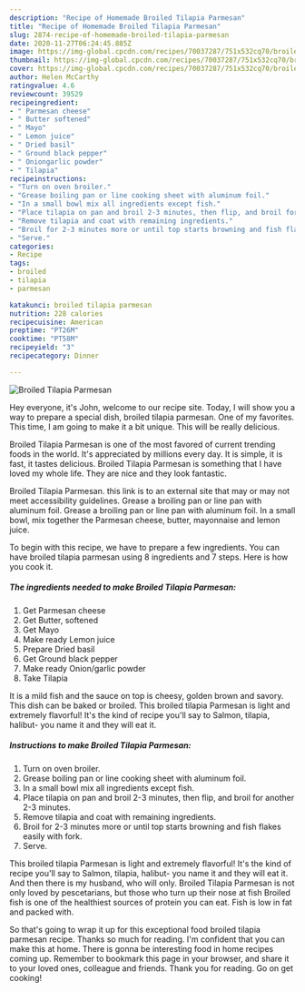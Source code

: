 ```yaml
---
description: "Recipe of Homemade Broiled Tilapia Parmesan"
title: "Recipe of Homemade Broiled Tilapia Parmesan"
slug: 2874-recipe-of-homemade-broiled-tilapia-parmesan
date: 2020-11-27T06:24:45.885Z
image: https://img-global.cpcdn.com/recipes/70037287/751x532cq70/broiled-tilapia-parmesan-recipe-main-photo.jpg
thumbnail: https://img-global.cpcdn.com/recipes/70037287/751x532cq70/broiled-tilapia-parmesan-recipe-main-photo.jpg
cover: https://img-global.cpcdn.com/recipes/70037287/751x532cq70/broiled-tilapia-parmesan-recipe-main-photo.jpg
author: Helen McCarthy
ratingvalue: 4.6
reviewcount: 39529
recipeingredient:
- " Parmesan cheese"
- " Butter softened"
- " Mayo"
- " Lemon juice"
- " Dried basil"
- " Ground black pepper"
- " Oniongarlic powder"
- " Tilapia"
recipeinstructions:
- "Turn on oven broiler."
- "Grease boiling pan or line cooking sheet with aluminum foil."
- "In a small bowl mix all ingredients except fish."
- "Place tilapia on pan and broil 2-3 minutes, then flip, and broil for another 2-3 minutes."
- "Remove tilapia and coat with remaining ingredients."
- "Broil for 2-3 minutes more or until top starts browning and fish flakes easily with fork."
- "Serve."
categories:
- Recipe
tags:
- broiled
- tilapia
- parmesan

katakunci: broiled tilapia parmesan 
nutrition: 228 calories
recipecuisine: American
preptime: "PT26M"
cooktime: "PT58M"
recipeyield: "3"
recipecategory: Dinner

---
```



![Broiled Tilapia Parmesan](https://img-global.cpcdn.com/recipes/70037287/751x532cq70/broiled-tilapia-parmesan-recipe-main-photo.jpg)

Hey everyone, it's John, welcome to our recipe site. Today, I will show you a way to prepare a special dish, broiled tilapia parmesan. One of my favorites. This time, I am going to make it a bit unique. This will be really delicious.

Broiled Tilapia Parmesan is one of the most favored of current trending foods in the world. It's appreciated by millions every day. It is simple, it is fast, it tastes delicious. Broiled Tilapia Parmesan is something that I have loved my whole life. They are nice and they look fantastic.

Broiled Tilapia Parmesan. this link is to an external site that may or may not meet accessibility guidelines. Grease a broiling pan or line pan with aluminum foil. Grease a broiling pan or line pan with aluminum foil. In a small bowl, mix together the Parmesan cheese, butter, mayonnaise and lemon juice.


To begin with this recipe, we have to prepare a few ingredients. You can have broiled tilapia parmesan using 8 ingredients and 7 steps. Here is how you cook it.

<!--inarticleads1-->

##### The ingredients needed to make Broiled Tilapia Parmesan:

1. Get  Parmesan cheese
1. Get  Butter, softened
1. Get  Mayo
1. Make ready  Lemon juice
1. Prepare  Dried basil
1. Get  Ground black pepper
1. Make ready  Onion/garlic powder
1. Take  Tilapia


It is a mild fish and the sauce on top is cheesy, golden brown and savory. This dish can be baked or broiled. This broiled tilapia Parmesan is light and extremely flavorful! It&#39;s the kind of recipe you&#39;ll say to Salmon, tilapia, halibut- you name it and they will eat it. 

<!--inarticleads2-->

##### Instructions to make Broiled Tilapia Parmesan:

1. Turn on oven broiler.
1. Grease boiling pan or line cooking sheet with aluminum foil.
1. In a small bowl mix all ingredients except fish.
1. Place tilapia on pan and broil 2-3 minutes, then flip, and broil for another 2-3 minutes.
1. Remove tilapia and coat with remaining ingredients.
1. Broil for 2-3 minutes more or until top starts browning and fish flakes easily with fork.
1. Serve.


This broiled tilapia Parmesan is light and extremely flavorful! It&#39;s the kind of recipe you&#39;ll say to Salmon, tilapia, halibut- you name it and they will eat it. And then there is my husband, who will only. Broiled Tilapia Parmesan is not only loved by pescetarians, but those who turn up their nose at fish Broiled fish is one of the healthiest sources of protein you can eat. Fish is low in fat and packed with. 

So that's going to wrap it up for this exceptional food broiled tilapia parmesan recipe. Thanks so much for reading. I'm confident that you can make this at home. There is gonna be interesting food in home recipes coming up. Remember to bookmark this page in your browser, and share it to your loved ones, colleague and friends. Thank you for reading. Go on get cooking!
